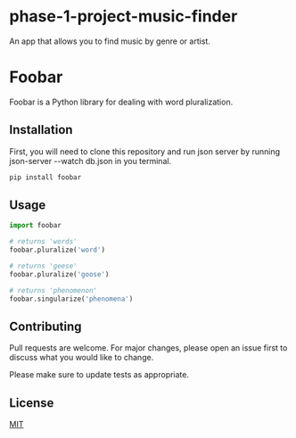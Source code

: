 # phase-1-project-music-finder

An app that allows you to find music by genre or artist.

# Foobar

Foobar is a Python library for dealing with word pluralization.

## Installation

First, you will need to clone this repository and run json server by running json-server --watch db.json in you terminal.

```bash
pip install foobar
```

## Usage

```python
import foobar

# returns 'words'
foobar.pluralize('word')

# returns 'geese'
foobar.pluralize('goose')

# returns 'phenomenon'
foobar.singularize('phenomena')
```

## Contributing

Pull requests are welcome. For major changes, please open an issue first
to discuss what you would like to change.

Please make sure to update tests as appropriate.

## License

[MIT](https://choosealicense.com/licenses/mit/)
